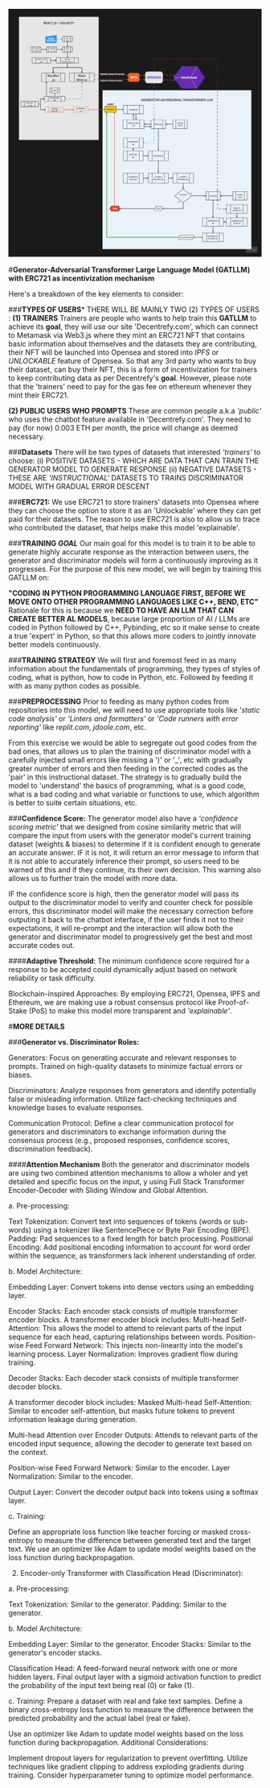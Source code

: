 ![alt text](image.png)

#**Generator-Adversarial Transformer Large Language Model (GATLLM) with ERC721 as incentivization mechanism**

Here's a breakdown of the key elements to consider:

###**TYPES OF USERS***
THERE WILL BE MAINLY TWO (2) TYPES OF USERS :
**(1)   TRAINERS**
        Trainers are people who wants to help train this **GATLLM** to achieve its **goal**, they will use our
        site 'Decentrefy.com', which can connect to Metamask via Web3.js where they mint an ERC721 NFT that
        contains basic information about themselves and the datasets they are contributing, their NFT will be
        launched into Opensea and stored into *IPFS* or *UNLOCKABLE* feature of Opensea. So that any 3rd party
        who wants to buy their dataset, can buy their NFT, this is a form of incentivization for trainers to
        keep contributing data as per Decentrefy's **goal**. However, please note that the 'trainers' need to
        pay for the gas fee on ethereum whenever they mint their ERC721.

**(2)   PUBLIC USERS WHO PROMPTS**
        These are common people a.k.a *'public'* who uses the chatbot feature available in 'Decentrefy.com'.
        They need to pay (for now) 0.003 ETH per month, the price will change as deemed necessary.

###**Datasets**
There will be two types of datasets that interested *'trainers'* to choose:
(i)  POSITIVE DATASETS - WHICH ARE DATA THAT CAN TRAIN THE GENERATOR MODEL TO GENERATE RESPONSE
(ii) NEGATIVE DATASETS - THESE ARE *'INSTRUCTIONAL'* DATASETS TO TRAINS DISCRIMINATOR MODEL WITH GRADUAL ERROR DESCENT

###**ERC721:**
We use ERC721 to store trainers' datasets into Opensea where they can choose the option to store it as an 'Unlockable' where they can get paid for their datasets. The reason to use ERC721 is also to allow us to trace who contributed the dataset, that helps make this model 'explainable'.

###**TRAINING *GOAL***
Our main goal for this model is to train it to be able to generate highly accurate response as the interaction between users, the generator and discriminator models will form a continuously improving as it progresses. For the purpose of 
this new model, we will begin by training this GATLLM on:

**"CODING IN PYTHON PROGRAMMING LANGUAGE FIRST, BEFORE WE MOVE ONTO OTHER PROGRAMMING LANGUAGES LIKE C++, BEND, ETC"**
Rationale for this is because we **NEED TO HAVE AN LLM THAT CAN CREATE BETTER AL MODELS**, because large proportion of
AI / LLMs are coded in Python followed by C++, Pybinding, etc so it make sense to create a true 'expert' in Python, so
that this allows more coders to jointly innovate better models continuously. 

###**TRAINING STRATEGY**
We will first and foremost feed in as many information about the fundamentals of programming, they types of styles of coding, what is python, how to code in Python, etc. Followed by feeding it with as many python codes as possible.

###**PREPROCESSING**
Prior to feeding as many python codes from repositories into this model, we will need to use appropriate tools like *'static code analysis'* or *'Linters and formatters'* or *'Code runners with error reporting'* like *replit.com*, *jdoole.com*, etc.

From this exercise we would be able to segregate out good codes from the bad ones, that allows us to plan the training
of discriminator model with a carefully injected small errors like missing a ')' or '_', etc with gradually greater number of errors and then feeding in the corrected codes as the 'pair' in this instructional dataset. The strategy is to gradually build the model to 'understand' the basics of programming, what is a good code, what is a bad coding and what variable or functions to use, which algorithm is better to suite certain situations, etc.


###**Confidence Score:** 
The generator model also have a *'confidence scoring metric'* that we designed from cosine similarity metric that will
compare the input from users with the generator model's current training dataset (weights & biases) to determine if it
is confident enough to generate an accurate answer. IF it is not, it will return an error message to inform that it is
not able to accurately inference their prompt, so users need to be warned of this and if they continue, its  their own 
decision. This warning also allows us to further train the model with more data.

IF the confidence score is high, then the generator model will pass its output to the discriminator model to verify and
counter check for possible errors, this discriminator model will make the necessary correction before outputing it back
to the chatbot interface, if the user finds it not to their expectations, it will re-prompt and  the interaction  will
allow both the generator and discriminator model to progressively get the best and most accurate codes out. 

####**Adaptive Threshold**:
The minimum confidence score required for a response to be accepted could dynamically adjust based on network reliability or task difficulty.

Blockchain-inspired Approaches: By employing ERC721, Opensea, IPFS and Ethereum, we are making use a robust consensus protocol like Proof-of-Stake (PoS) to make this model more transparent and *'explainable'*.


#**MORE DETAILS**

###**Generator vs. Discriminator Roles:**

Generators:
Focus on generating accurate and relevant responses to prompts.
Trained on high-quality datasets to minimize factual errors or biases.

Discriminators:
Analyze responses from generators and identify potentially false or misleading information.
Utilize fact-checking techniques and knowledge bases to evaluate responses.

Communication Protocol:
Define a clear communication protocol for generators and discriminators to exchange information during the consensus process (e.g., proposed responses, confidence scores, discrimination feedback).


####**Attention Mechanism**
Both the generator and discriminator models are using two combined attention mechanisms to allow a wholer and
yet detailed and specific focus on the input, y using Full Stack Transformer Encoder-Decoder with Sliding Window and Global Attention.

a. Pre-processing:

Text Tokenization: Convert text into sequences of tokens (words or sub-words) using a tokenizer like SentencePiece or Byte Pair Encoding (BPE).
Padding: Pad sequences to a fixed length for batch processing.
Positional Encoding: Add positional encoding information to account for word order within the sequence, as transformers lack inherent understanding of order.

b. Model Architecture:

Embedding Layer: Convert tokens into dense vectors using an embedding layer.

Encoder Stacks:
Each encoder stack consists of multiple transformer encoder blocks.
A transformer encoder block includes:
Multi-head Self-Attention: This allows the model to attend to relevant parts of the input sequence for each head, capturing relationships between words.
Position-wise Feed Forward Network: This injects non-linearity into the model's learning process.
Layer Normalization: Improves gradient flow during training.

Decoder Stacks:
Each decoder stack consists of multiple transformer decoder blocks.

A transformer decoder block includes:
Masked Multi-head Self-Attention: Similar to encoder self-attention, but masks future tokens to prevent information leakage during generation.

Multi-head Attention over Encoder Outputs: Attends to relevant parts of the encoded input sequence, allowing the decoder to generate text based on the context.

Position-wise Feed Forward Network: Similar to the encoder.
Layer Normalization: Similar to the encoder.

Output Layer: Convert the decoder output back into tokens using a softmax layer.

c. Training:

Define an appropriate loss function like teacher forcing or masked cross-entropy to measure the difference between generated text and the target text. We use an optimizer like Adam to update model weights based on the loss function during backpropagation.

2. Encoder-only Transformer with Classification Head (Discriminator):

a. Pre-processing:

Text Tokenization: Similar to the generator.
Padding: Similar to the generator.

b. Model Architecture:

Embedding Layer: Similar to the generator.
Encoder Stacks: Similar to the generator's encoder stacks.

Classification Head:
A feed-forward neural network with one or more hidden layers.
Final output layer with a sigmoid activation function to predict the probability of the input text being real (0) or fake (1).

c. Training:
Prepare a dataset with real and fake text samples.
Define a binary cross-entropy loss function to measure the difference between the predicted probability and the actual label (real or fake).

Use an optimizer like Adam to update model weights based on the loss function during backpropagation.
Additional Considerations:

Implement dropout layers for regularization to prevent overfitting.
Utilize techniques like gradient clipping to address exploding gradients during training.
Consider hyperparameter tuning to optimize model performance.
